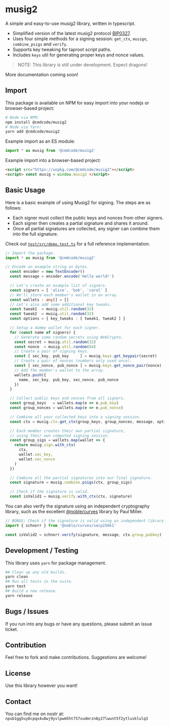 # musig2

A simple and easy-to-use musig2 library, written in typescript.

- Simplified version of the latest musig2 protocol [BIP0327](https://github.com/bitcoin/bips/blob/master/bip-0327.mediawiki).
- Uses four simple methods for a signing session: `get_ctx`, `musign`, `combine_psigs` and `verify`.
- Supports key tweaking for taproot script paths.
- Includes `keys` util for generating proper keys and nonce values.

> NOTE: This library is still under development. Expect dragons!  

More documentation coming soon!

## Import

This package is available on NPM for easy import into your nodejs or browser-based project:

```bash
# Node via NPM:
npm install @cmdcode/musig2
# Node via Yarn:
yarn add @cmdcode/musig2
```
Example import as an ES module:
```ts
import * as musig from '@cmdcode/musig2'
```
Example import into a browser-based project:
```html
<script src="https://unpkg.com/@cmdcode/musig2"></script>
<script> const musig = window.musig2 </script>
```

## Basic Usage

Here is a basic example of using Musig2 for signing. The steps are as follows:

 * Each signer must collect the public keys and nonces from other signers.
 * Each signer then creates a partial signature and shares it around.
 * Once all partial signatures are collected, any signer can combine them into the full signature.

Check out [`test/src/demo.test.ts`](test/src/demo.test.ts) for a full reference implementation.

```ts
// Import the package.
import * as musig from '@cmdcode/musig2'

// Encode an example string as bytes.
  const encoder = new TextEncoder()
  const message = encoder.encode('Hello world!')

  // Let's create an example list of signers.
  const signers = [ 'alice', 'bob', 'carol' ]
  // We'll store each member's wallet in an array.
  const wallets : any[] = []
  // Let's also add some additional key tweaks.
  const tweak1  = musig.util.random(32)
  const tweak2  = musig.util.random(32)
  const options = { key_tweaks : [ tweak1, tweak2 ] }

  // Setup a dummy wallet for each signer.
  for (const name of signers) {
    // Generate some random secrets using WebCrypto.
    const secret = musig.util.random(32)
    const nonce  = musig.util.random(64)
    // Create a pair of signing keys.
    const [ sec_key, pub_key     ] = musig.keys.get_keypair(secret)
    // Create a pair of nonces (numbers only used once).
    const [ sec_nonce, pub_nonce ] = musig.keys.get_nonce_pair(nonce)
    // Add the member's wallet to the array.
    wallets.push({
      name, sec_key, pub_key, sec_nonce, pub_nonce
    })
  }

  // Collect public keys and nonces from all signers.
  const group_keys   = wallets.map(e => e.pub_key)
  const group_nonces = wallets.map(e => e.pub_nonce)

  // Combine all your collected keys into a signing session.
  const ctx = musig.ctx.get_ctx(group_keys, group_nonces, message, options)

  // Each member creates their own partial signature,
  // using their own computed signing session.
  const group_sigs = wallets.map(wallet => {
    return musig.sign.with_ctx(
      ctx,
      wallet.sec_key,
      wallet.sec_nonce
    )
  })

  // Combine all the partial signatures into our final signature.
  const signature = musig.combine.psigs(ctx, group_sigs)

  // Check if the signature is valid.
  const isValid1 = musig.verify.with_ctx(ctx, signature)
```

You can also verify the signature using an independent cryptography library, such as the excellent [@noble/curves](https://github.com/paulmillr/noble-curves) library by Paul Miller.

```ts
// BONUS: Check if the signature is valid using an independent library.
import { schnorr } from '@noble/curves/secp256k1'

const isValid2 = schnorr.verify(signature, message, ctx.group_pubkey)
```

## Development / Testing

This library uses `yarn` for package management.

```bash
## Clean up any old builds.
yarn clean
## Run all tests in the suite.
yarn test
## Build a new release.
yarn release
```

## Bugs / Issues

If you run into any bugs or have any questions, please submit an issue ticket.

## Contribution

Feel free to fork and make contributions. Suggestions are welcome!

## License

Use this library however you want!

## Contact

You can find me on nostr at: `npub1gg5uy8cpqx4u8wj9yvlpwm5ht757vudmrzn8y27lwunt5f2ytlusklulq3`
